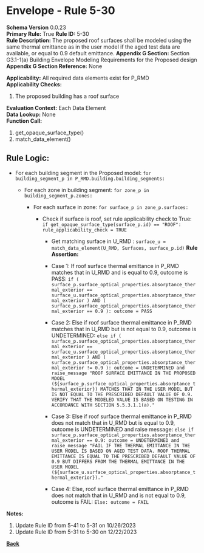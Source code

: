 # Envelope - Rule 5-30  
**Schema Version** 0.0.23  
**Primary Rule:** True
**Rule ID:** 5-30  
**Rule Description:** The proposed roof surfaces shall be modeled using the same thermal emittance as in the user model if the aged test data are available, or equal to 0.9 default emittance.
**Appendix G Section:** Section G3.1-1(a) Building Envelope Modeling Requirements for the Proposed design  
**Appendix G Section Reference:** None  

**Applicability:** All required data elements exist for P_RMD  
**Applicability Checks:**  
  1. The proposed building has a roof surface

**Evaluation Context:** Each Data Element  
**Data Lookup:** None  
**Function Call:**  

  1. get_opaque_surface_type()
  2. match_data_element()

## Rule Logic:  

- For each building segment in the Proposed model: ```for building_segment_p in P_RMD.building.building_segments:```

  - For each zone in building segment: ```for zone_p in building_segment_p.zones:```

    - For each surface in zone: ```for surface_p in zone_p.surfaces:```

        - Check if surface is roof, set rule applicability check to True: ```if get_opaque_surface_type(surface_p.id) == "ROOF": rule_applicability_check = TRUE```

          - Get matching surface in U_RMD : ```surface_u = match_data_element(U_RMD, Surfaces, surface_p.id)```
          **Rule Assertion:**  

          - Case 1: If roof surface thermal emittance in P_RMD matches that in U_RMD and is equal to 0.9, outcome is PASS: ```if ( surface_p.surface_optical_properties.absorptance_thermal_exterior == surface_u.surface_optical_properties.absorptance_thermal_exterior ) AND ( surface_p.surface_optical_properties.absorptance_thermal_exterior == 0.9 ):
            outcome = PASS```

          - Case 2: Else if roof surface thermal emittance in P_RMD matches that in U_RMD but is not equal to 0.9, outcome is UNDETERMINED: ```else if ( surface_p.surface_optical_properties.absorptance_thermal_exterior == surface_u.surface_optical_properties.absorptance_thermal_exterior ) AND ( surface_p.surface_optical_properties.absorptance_thermal_exterior != 0.9 ):
            outcome = UNDETERMINED and raise_message "ROOF SURFACE EMITTANCE IN THE PROPOSED MDOEL (${surface_p.surface_optical_properties.absorptance_thermal_exterior}) MATCHES THAT IN THE USER MODEL BUT IS NOT EQUAL TO THE PRESCRIBED DEFAULT VALUE OF 0.9. VERIFY THAT THE MODELED VALUE IS BASED ON TESTING IN ACCORDANCE WITH SECTION 5.5.3.1.1(a)."```

          - Case 3: Else if roof surface thermal emittance in P_RMD does not match that in U_RMD but is equal to 0.9, outcome is UNDETERMINED and raise message: ```else if surface_p.surface_optical_properties.absorptance_thermal_exterior == 0.9:
            outcome = UNDETERMINED and raise_message "FAIL IF THE THERMAL EMITTANCE IN THE USER MODEL IS BASED ON AGED TEST DATA. ROOF THERMAL EMITTANCE IS EQUAL TO THE PRESCRIBED DEFAULT VALUE OF 0.9 BUT DIFFERS FROM THE THERMAL EMITTANCE IN THE USER MODEL (${surface_u.surface_optical_properties.absorptance_thermal_exterior})."```

          - Case 4: Else, roof surface thermal emittance in P_RMD does not match that in U_RMD and is not equal to 0.9, outcome is FAIL: ```Else: outcome = FAIL```


**Notes:**

1. Update Rule ID from 5-41 to 5-31 on 10/26/2023
2. Update Rule ID from 5-31 to 5-30 on 12/22/2023

**[Back](../_toc.md)**
